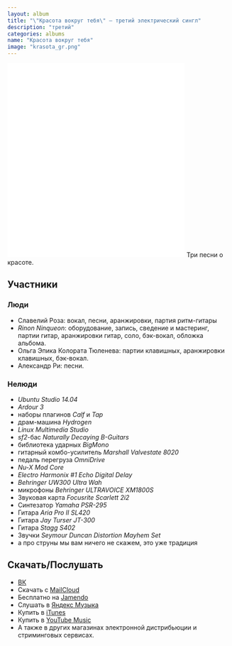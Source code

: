 ```yaml
---
layout: album
title: "\"Красота вокруг тебя\" — третий электрический сингл"
description: "третий"
categories: albums
name: "Красота вокруг тебя"
image: "krasota_gr.png"
---
```


<iframe id="widget" scrolling="no" frameborder="0" width="400" height="437" style="width: 400px; height: 437px;" src="//widgets.jamendo.com/v3/album/140754?autoplay=0&layout=standard&manualWidth=400&width=400&theme=light&highlight=0&tracklist=true&tracklist_n=3&embedCode="></iframe>
Три песни о красоте.

## Участники  

### Люди  
* Славелий Роза: вокал, песни, аранжировки, партия ритм-гитары
* *Rinon Ninqueon*: оборудование, запись, сведение и мастеринг, партии гитар, аранжировки гитар, соло, бэк-вокал, обложка альбома.
* Ольга Эпика Колората Тюленева: партии клавишных, аранжировки клавишных, бэк-вокал.
* Александр Ри: песни.

### Нелюди
- *Ubuntu Studio 14.04*
- *Ardour 3*
- наборы плагинов *Calf* и *Tap*
- драм-машина *Hydrogen*
- *Linux Multimedia Studio*
- *sf2*-бас *Naturally Decaying B-Guitars*
- библиотека ударных *BigMono*
- гитарный комбо-усилитель *Marshall Valvestate 8020*
- педаль перегруза *OmniDrive*
- *Nu-X Mod Core*
- *Electro Harmonix #1 Echo Digital Delay*
- *Behringer UW300 Ultra Wah*
- микрофоны *Behringer ULTRAVOICE XM1800S*
- Звуковая карта *Focusrite Scarlett 2i2*
- Синтезатор *Yamaha PSR-295*
- Гитара *Aria Pro II SL420*
- Гитара *Jay Turser JT-300*
- Гитара *Stagg S402*
- Звучки *Seymour Duncan Distortion Mayhem Set*
- а про струны мы вам ничего не скажем, это уже традиция

## Скачать/Послушать
- [ВК](https://vk.com/muzgruppa)
- Скачать с [MailCloud](https://cloud.mail.ru/public/3ZGq%2F2fTWHuWM3)
- Бесплатно на [Jamendo](https://www.jamendo.com/album/140754/krasota-vokrug-tebya)
- Слушать в [Яндекс Музыка](https://music.yandex.ru/album/3776372)
- Купить в [iTunes](https://music.apple.com/ru/album/%D0%BA%D1%80%D0%B0%D1%81%D0%BE%D1%82%D0%B0-%D0%B2%D0%BE%D0%BA%D1%80%D1%83%D0%B3-%D1%82%D0%B5%D0%B1%D1%8F-single/1153981814)
- Купить в [YouTube Music](https://music.youtube.com/playlist?list=OLAK5uy_nX3Mun7hRWzgY2BFdyHsj3lXnkUxSdbMI)
- А также в других магазинах электронной дистрибьюции и стриминговых сервисах.
